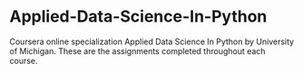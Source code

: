 # Applied-Data-Science-In-Python
Coursera online specialization Applied Data Science In Python by University of Michigan. These are the assignments completed throughout each course.
